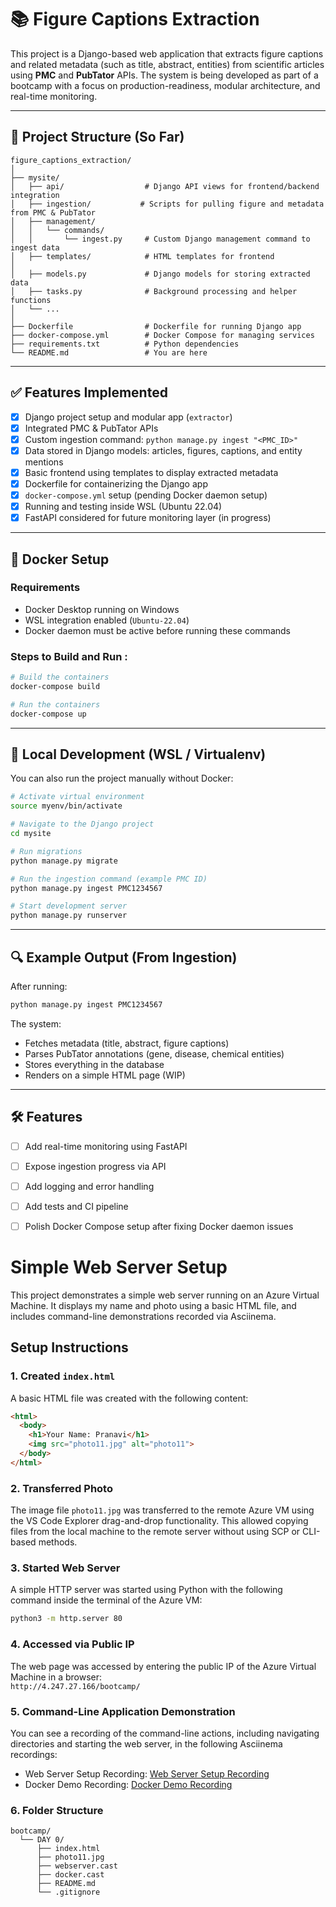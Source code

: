 
# 📚 Figure Captions Extraction

This project is a Django-based web application that extracts figure captions and related metadata (such as title, abstract, entities) from scientific articles using **PMC** and **PubTator** APIs. The system is being developed as part of a bootcamp with a focus on production-readiness, modular architecture, and real-time monitoring.

---

## 🔧 Project Structure (So Far)

```
figure_captions_extraction/
│
├── mysite/
│   ├── api/                  # Django API views for frontend/backend integration
│   ├── ingestion/           # Scripts for pulling figure and metadata from PMC & PubTator
│   ├── management/
│   │   └── commands/
│   │       └── ingest.py     # Custom Django management command to ingest data
│   ├── templates/            # HTML templates for frontend
│    
│   ├── models.py             # Django models for storing extracted data
│   ├── tasks.py              # Background processing and helper functions
│   └── ...
│
├── Dockerfile                # Dockerfile for running Django app
├── docker-compose.yml        # Docker Compose for managing services
├── requirements.txt          # Python dependencies
└── README.md                 # You are here
```

---

## ✅ Features Implemented

- [x] Django project setup and modular app (`extractor`)
- [x] Integrated PMC & PubTator APIs
- [x] Custom ingestion command: `python manage.py ingest "<PMC_ID>"`
- [x] Data stored in Django models: articles, figures, captions, and entity mentions
- [x] Basic frontend using templates to display extracted metadata
- [x] Dockerfile for containerizing the Django app
- [x] `docker-compose.yml` setup (pending Docker daemon setup)
- [x] Running and testing inside WSL (Ubuntu 22.04)
- [x] FastAPI considered for future monitoring layer (in progress)

---

## 🐳 Docker Setup 

### Requirements
- Docker Desktop running on Windows
- WSL integration enabled (`Ubuntu-22.04`)
- Docker daemon must be active before running these commands

### Steps to Build and Run :

```bash
# Build the containers
docker-compose build

# Run the containers
docker-compose up
```

---

## 🧪 Local Development (WSL / Virtualenv)

You can also run the project manually without Docker:

```bash
# Activate virtual environment
source myenv/bin/activate

# Navigate to the Django project
cd mysite

# Run migrations
python manage.py migrate

# Run the ingestion command (example PMC ID)
python manage.py ingest PMC1234567

# Start development server
python manage.py runserver
```

---

## 🔍 Example Output (From Ingestion)

After running:

```bash
python manage.py ingest PMC1234567
```

The system:
- Fetches metadata (title, abstract, figure captions)
- Parses PubTator annotations (gene, disease, chemical entities)
- Stores everything in the database
- Renders on a simple HTML page (WIP)

---

## 🛠️ Features

- [ ] Add real-time monitoring using FastAPI
- [ ] Expose ingestion progress via API
- [ ] Add logging and error handling
- [ ] Add tests and CI pipeline
- [ ] Polish Docker Compose setup after fixing Docker daemon issues




# Simple Web Server Setup

This project demonstrates a simple web server running on an Azure Virtual Machine. It displays my name and photo using a basic HTML file, and includes command-line demonstrations recorded via Asciinema.

## Setup Instructions

### 1. Created `index.html`
A basic HTML file was created with the following content:

```html
<html>
  <body>
    <h1>Your Name: Pranavi</h1>
    <img src="photo11.jpg" alt="photo11">
  </body>
</html>
```

### 2. Transferred Photo
The image file `photo11.jpg` was transferred to the remote Azure VM using the VS Code Explorer drag-and-drop functionality. This allowed copying files from the local machine to the remote server without using SCP or CLI-based methods.

### 3. Started Web Server
A simple HTTP server was started using Python with the following command inside the terminal of the Azure VM:

```bash
python3 -m http.server 80
```

### 4. Accessed via Public IP
The web page was accessed by entering the public IP of the Azure Virtual Machine in a browser:  
`http://4.247.27.166/bootcamp/`

### 5. Command-Line Application Demonstration
You can see a recording of the command-line actions, including navigating directories and starting the web server, in the following Asciinema recordings:

- Web Server Setup Recording: [Web Server Setup Recording](https://asciinema.org/a/K86gAnbSbuzspRdvkT1GBe2jP)
- Docker Demo Recording: [Docker Demo Recording](https://asciinema.org/a/pdvVf1HCSKUdZvECk74NTL8WM)

### 6. Folder Structure

```
bootcamp/
  └── DAY 0/
      ├── index.html
      ├── photo11.jpg
      ├── webserver.cast
      ├── docker.cast
      ├── README.md
      └── .gitignore
```

